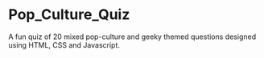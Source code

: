 # Pop_Culture_Quiz
A fun quiz of 20 mixed pop-culture and geeky themed questions designed using HTML, CSS and Javascript.

